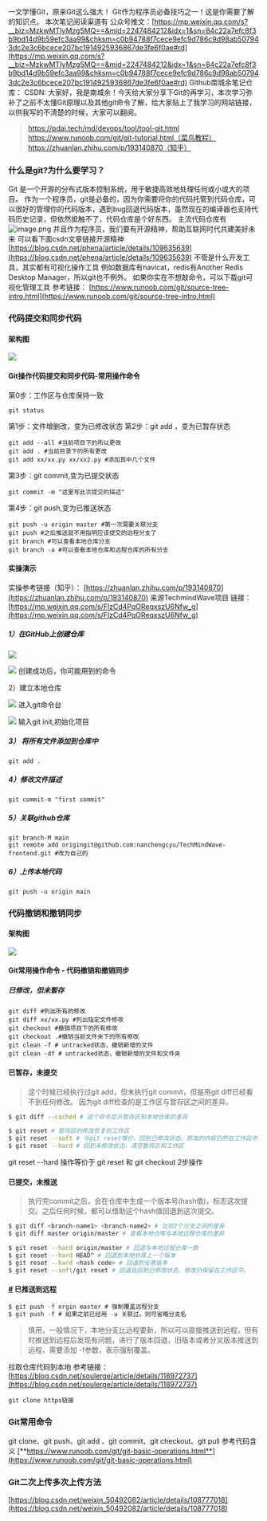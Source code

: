 一文学懂Git，原来Git这么强大！
Git作为程序员必备技巧之一！这是你需要了解的知识点。
本次笔记阅读渠道有
公众号推文：[https://mp.weixin.qq.com/s?__biz=MzkwMTIyMzg5MQ==&mid=2247484212&idx=1&sn=84c22a7efc8f3b9bd14d9b59efc3aa99&chksm=c0b94788f7cece9efc9d786c9d98ab507943dc2e3c6bcece207bc1914925936867de3fe6f0ae#rd](https://mp.weixin.qq.com/s?__biz=MzkwMTIyMzg5MQ==&mid=2247484212&idx=1&sn=84c22a7efc8f3b9bd14d9b59efc3aa99&chksm=c0b94788f7cece9efc9d786c9d98ab507943dc2e3c6bcece207bc1914925936867de3fe6f0ae#rd)
Github南城余笔记仓库：
CSDN:
大家好，我是南城余！今天给大家分享下Git的再学习，本次学习弥补了之前不太懂Git原理以及其他git命令了解，给大家贴上了我学习的网站链接，以供我写的不清楚的时候，大家可以翻阅。
> https://pdai.tech/md/devops/tool/tool-git.html
> https://www.runoob.com/git/git-tutorial.html（菜鸟教程）
> https://zhuanlan.zhihu.com/p/193140870（知乎）

### 什么是git?为什么要学习？
Git 是一个开源的分布式版本控制系统，用于敏捷高效地处理任何或小或大的项目。
作为一个程序员，git是必备的，因为你需要将你的代码托管到代码仓库，可以很好的管理你的代码版本，遇到bug回退代码版本，虽然现在的编译器也支持代码历史记录，但依然抵触不了，代码仓库是个好东西。
主流代码仓库有
![image.png](https://cdn.nlark.com/yuque/0/2023/png/38420467/1694745777049-416803bb-a0e6-4500-bfca-b9eb83e14197.png#averageHue=%23fcfcfb&clientId=u0d302199-122f-4&from=paste&height=410&id=u785d0aae&originHeight=461&originWidth=895&originalType=binary&ratio=1.125&rotation=0&showTitle=false&size=18526&status=done&style=none&taskId=u1dd703fd-beb8-4c24-8a08-44c8a906a70&title=&width=795.5555555555555)
并且作为程序员，我们要有开源精神，帮助互联网时代共建美好未来
可以看下面csdn文章链接开源精神
[https://blog.csdn.net/phena/article/details/109635639](https://blog.csdn.net/phena/article/details/109635639)
不管是什么开发工具，其实都有可视化操作工具
例如数据库有navicat，redis有Another Redis Desktop Manager，所以git也不例外。
如果你实在不想敲命令，可以下载git可视化管理工具
参考链接：
[https://www.runoob.com/git/source-tree-intro.html](https://www.runoob.com/git/source-tree-intro.html)


### 代码提交和同步代码
#### 架构图
![](https://cdn.nlark.com/yuque/0/2023/png/38420467/1694679751467-d28c986d-f58a-48d9-bea0-df6d4af3a98a.png#averageHue=%23f2eee3&clientId=u02170bb9-e56a-4&from=paste&id=u1853caa8&originHeight=518&originWidth=1139&originalType=url&ratio=1.125&rotation=0&showTitle=false&status=done&style=none&taskId=udb278fd1-058e-4941-9395-8e99022da8d&title=)
#### Git操作代码提交和同步代码-常用操作命令
第0步：工作区与仓库保持一致
```git
git status
```
第1步：文件增删改，变为已修改状态
第2步：git add ，变为已暂存状态
```git
git add --all #当前项目下的所以更改 
git add . #当前目录下的所有更改
git add xx/xx.py xx/xx2.py #添加其中几个文件
```
第3步：git commit,变为已提交状态
```git
git commit -m "这里写此次提交的描述" 
```
第4步：git push,变为已推送状态
```git
git push -u origin master #第一次需要关联分支
git push #之后推送就不用指明应该提交的远程分支了
git branch #可以查看本地仓库分支
git branch -a #可以查看本地仓库和远程仓库的所有分支
```

#### 实操演示
实操参考链接（知乎）：
[https://zhuanlan.zhihu.com/p/193140870](https://zhuanlan.zhihu.com/p/193140870)
来源TechmindWave项目
链接：[https://mp.weixin.qq.com/s/FlzCd4PqOReqxszU6Nfw_g](https://mp.weixin.qq.com/s/FlzCd4PqOReqxszU6Nfw_g)
##### 1）在GitHub上创建仓库


![](https://cdn.nlark.com/yuque/0/2023/png/38420467/1692242894607-117b277f-4f70-467c-9ba8-a759e8787307.png?x-oss-process=image%2Fresize%2Cw_843%2Climit_0#averageHue=%23625347&from=url&id=zFZMU&originHeight=384&originWidth=843&originalType=binary&ratio=1.125&rotation=0&showTitle=false&status=done&style=none&title=)

![](https://cdn.nlark.com/yuque/0/2023/png/38420467/1692243009840-75d03b0d-a569-4da8-879b-3a40e8fbff95.png#averageHue=%23e8ebc2&from=url&id=apFnE&originHeight=833&originWidth=1793&originalType=binary&ratio=1.125&rotation=0&showTitle=false&status=done&style=none&title=)
创建成功后，你可能用到的命令

2）建立本地仓库

![](https://cdn.nlark.com/yuque/0/2023/png/38420467/1692243278870-bf82f194-3176-41b5-aab8-444ab462455e.png?x-oss-process=image%2Fresize%2Cw_784%2Climit_0#averageHue=%23f3f2f1&from=url&id=miQ1F&originHeight=837&originWidth=784&originalType=binary&ratio=1.125&rotation=0&showTitle=false&status=done&style=none&title=)
进入git命令台

![](https://cdn.nlark.com/yuque/0/2023/png/38420467/1692243317002-234e8e5f-c735-4183-8892-8ca7c94eaa9d.png#averageHue=%230a0a0a&from=url&id=BVtaC&originHeight=460&originWidth=736&originalType=binary&ratio=1.125&rotation=0&showTitle=false&status=done&style=none&title=)
输入git init,初始化项目
##### 3） 将所有文件添加到仓库中
```git
git add . 
```
##### 4）修改文件描述
```git
git commit-m "first commit"
```
##### 5）关联github仓库
```git
git branch-M main
git remote add origingit@github.com:nanchengcyu/TechMindWave-frontend.git #改为自己的
```
##### 6）上传本地代码
```git
git push -u origin main
```


### 代码撤销和撤销同步
#### 架构图
![](https://cdn.nlark.com/yuque/0/2023/png/38420467/1694679805685-2aa36a60-3539-4da1-b1b7-35a4b18e5c66.png#averageHue=%23f4f2ef&clientId=u02170bb9-e56a-4&from=paste&id=ud7247c7e&originHeight=543&originWidth=1141&originalType=url&ratio=1.125&rotation=0&showTitle=false&status=done&style=none&taskId=uad2b4bc6-f4b6-40c9-a4f7-0a1e0dce3d6&title=)
#### Git常用操作命令 - 代码撤销和撤销同步
##### 已修改，但未暂存
```git
git diff #列出所有的修改
git diff xx/xx.py #列出指定文件修改
git checkout #撤销项目下的所有修改
git checkout .#撤销当前文件夹下的所有修改
git clean -f # untracked状态，撤销新增的文件
git clean -df # untracked状态，撤销新增的文件和文件夹

```
#### 已暂存，未提交
> 这个时候已经执行过git add，但未执行git commit，但是用git diff已经看不到任何修改。 因为git diff检查的是工作区与暂存区之间的差异。

```bash
$ git diff --cached # 这个命令显示暂存区和本地仓库的差异

$ git reset # 暂存区的修改恢复到工作区
$ git reset --soft # 与git reset等价，回到已修改状态，修改的内容仍然在工作区中
$ git reset --hard # 回到未修改状态，清空暂存区和工作区
```
git reset --hard 操作等价于 git reset 和 git checkout 2步操作
#### 已提交，未推送
> 执行完commit之后，会在仓库中生成一个版本号(hash值)，标志这次提交。之后任何时候，都可以借助这个hash值回退到这次提交。

```bash
$ git diff <branch-name1> <branch-name2> # 比较2个分支之间的差异
$ git diff master origin/master # 查看本地仓库与本地远程仓库的差异

$ git reset --hard origin/master # 回退与本地远程仓库一致
$ git reset --hard HEAD^ # 回退到本地仓库上一个版本
$ git reset --hard <hash code> # 回退到任意版本
$ git reset --soft/git reset # 回退且回到已修改状态，修改仍保留在工作区中。
```
#### [#](#已推送到远程) 已推送到远程
```java
$ git push -f orgin master # 强制覆盖远程分支
$ git push -f # 如果之前已经用 -u 关联过，则可省略分支名
```
> 慎用，一般情况下，本地分支比远程要新，所以可以直接推送到远程，但有时推送到远程后发现有问题，进行了版本回退，旧版本或者分叉版本推送到远程，需要添加 -f参数，表示强制覆盖。



拉取仓库代码到本地
参考链接：
[https://blog.csdn.net/soulerge/article/details/118972737](https://blog.csdn.net/soulerge/article/details/118972737)
```git
git clone https链接
```
### Git常用命令
git clone、git push、git add 、git commit、git checkout、git pull
参考代码含义
[**https://www.runoob.com/git/git-basic-operations.html**](https://www.runoob.com/git/git-basic-operations.html)

### Git二次上传多次上传方法
[https://blog.csdn.net/weixin_50492082/article/details/108777018](https://blog.csdn.net/weixin_50492082/article/details/108777018)

